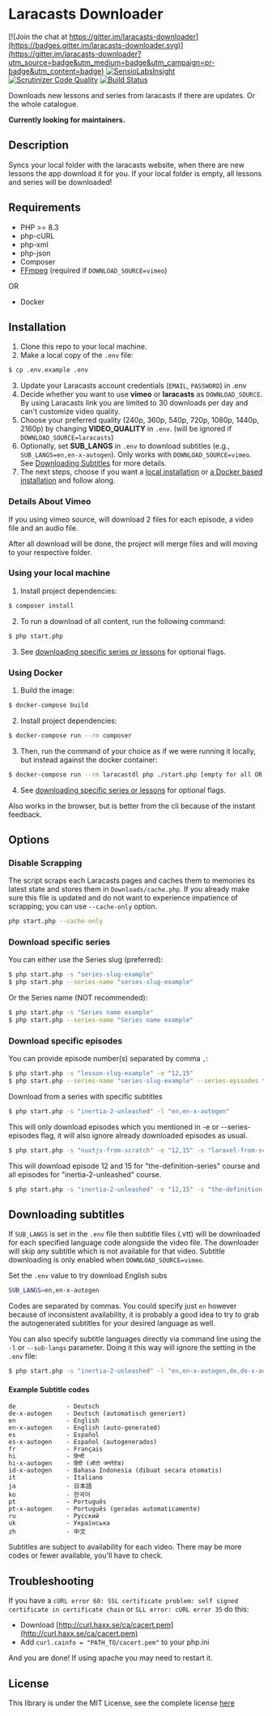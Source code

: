 # Laracasts Downloader
[![Join the chat at https://gitter.im/laracasts-downloader](https://badges.gitter.im/laracasts-downloader.svg)](https://gitter.im/laracasts-downloader?utm_source=badge&utm_medium=badge&utm_campaign=pr-badge&utm_content=badge)
[![SensioLabsInsight](https://insight.sensiolabs.com/projects/ac2fdb9a-222b-4244-b08e-af5d2f69845d/mini.png)](https://insight.sensiolabs.com/projects/ac2fdb9a-222b-4244-b08e-af5d2f69845d)
[![Scrutinizer Code Quality](https://scrutinizer-ci.com/g/iamfreee/laracasts-downloader/badges/quality-score.png?b=master)](https://scrutinizer-ci.com/g/iamfreee/laracasts-downloader/?branch=master)
[![Build Status](https://scrutinizer-ci.com/g/iamfreee/laracasts-downloader/badges/build.png?b=master)](https://scrutinizer-ci.com/g/iamfreee/laracasts-downloader/build-status/master)

Downloads new lessons and series from laracasts if there are updates. Or the whole catalogue.

**Currently looking for maintainers.**

## Description
Syncs your local folder with the laracasts website, when there are new lessons the app download it for you.
If your local folder is empty, all lessons and series will be downloaded!

## Requirements
- PHP >= 8.3
- php-cURL
- php-xml
- php-json
- Composer
- [FFmpeg](https://www.google.com/url?sa=t&rct=j&q=&esrc=s&source=web&cd=&cad=rja&uact=8&ved=2ahUKEwio6vX03pT7AhU0X_EDHSx9BMkQFnoECAkQAQ&url=https%3A%2F%2Fffmpeg.org%2F&usg=AOvVaw19lCX0sMAnAOlyM2Pvp5-v) (required if ``DOWNLOAD_SOURCE=vimeo``)

OR

- Docker

## Installation
1. Clone this repo to your local machine.
2. Make a local copy of the `.env` file:
```sh
$ cp .env.example .env
```
3. Update your Laracasts account credentials (`EMAIL`, `PASSWORD`) in .env
4. Decide whether you want to use **vimeo** or **laracasts** as `DOWNLOAD_SOURCE`.
   By using Laracasts link you are limited to 30 downloads per day and can't customize video quality.
6. Choose your preferred quality (240p, 360p, 540p, 720p, 1080p, 1440p, 2160p) by changing **VIDEO_QUALITY** in ``.env``.
   (will be ignored if `DOWNLOAD_SOURCE=laracasts`)
7. Optionally, set **SUB_LANGS** in `.env` to download subtitles (e.g., `SUB_LANGS=en,en-x-autogen`). Only works with `DOWNLOAD_SOURCE=vimeo`.  See [Downloading Subtitles](#downloading-subtitles) for more details.
8. The next steps, choose if you want a [local installation](#using-your-local-machine) or [a Docker based installation](#using-docker) and follow along.

### Details About Vimeo 

If you using vimeo source, will download 2 files for each episode, a video file and an audio file. 

After all download will be done, the project will merge files and will moving to your respective folder. 

### Using your local machine
1. Install project dependencies:
```sh
$ composer install
```
2. To run a download of all content, run the following command:
```sh
$ php start.php
```
3. See [downloading specific series or lessons](#downloading-specific-series-or-lessons) for optional flags.

### Using Docker
1. Build the image:
```sh
$ docker-compose build
```
2. Install project dependencies:
```sh
$ docker-compose run --rm composer
```
3. Then, run the command of your choice as if we were running it locally, but instead against the docker container:
```sh
$ docker-compose run --rm laracastdl php ./start.php [empty for all OR provide flags]
```
4. See [downloading specific series or lessons](#downloading-specific-series-or-lessons) for optional flags.

Also works in the browser, but is better from the cli because of the instant feedback.

## Options

### Disable Scrapping

The script scraps each Laracasts pages and caches them to memories its latest state
and stores them in ``Downloads/cache.php``. If you already make sure this file is updated
and do not want to experience impatience of scrapping; you can use ``--cache-only`` option.

```sh
php start.php --cache-only
```

### Download specific series
You can either use the Series slug (preferred):
```sh
$ php start.php -s "series-slug-example"
$ php start.php --series-name "series-slug-example"
```
Or the Series name (NOT recommended):
```sh
$ php start.php -s "Series name example"
$ php start.php --series-name "Series name example"
```

### Download specific episodes
You can provide episode number(s) separated by comma ```,```:

```sh
$ php start.php -s "lesson-slug-example" -e "12,15"
$ php start.php --series-name "series-slug-example" --series-episodes "12,15"
```

Download from a series with specific subtitles
```sh
$ php start.php -s "inertia-2-unleashed" -l "en,en-x-autogen"
```

This will only download episodes which you mentioned in
-e or --series-episodes flag, it will also ignore already downloaded episodes
as usual.

```sh
$ php start.php -s "nuxtjs-from-scratch" -e "12,15" -s "laravel-from-scratch" -e "5"
```

This will download episode 12 and 15 for "the-definition-series" course and all episodes for "inertia-2-unleashed" course.
```sh
$ php start.php -s "inertia-2-unleashed" -e "12,15" -s "the-definition-series"
```

## Downloading subtitles

If `SUB_LANGS` is set in the `.env` file then subtitle files (.vtt) will be downloaded for each specified language code alongside the video file.
 The downloader will skip any subtitle which is not available for that video.
 Subtitle downloading is only enabled when `DOWNLOAD_SOURCE=vimeo`.

 Set the `.env` value to try download English subs
```sh
SUB_LANGS=en,en-x-autogen
```

Codes are separated by commas. You could specify just `en` however because of inconsistent availability, it is probably a good idea to try to grab the autogenerated subtitles for your desired language as well.

You can also specify subtitle languages directly via command line using the `-l` or `--sub-langs` parameter. Doing it this way will ignore the setting in the `.env` file:
```sh
$ php start.php -s "inertia-2-unleashed" -l "en,en-x-autogen,de,de-x-autogen"
```

#### Example Subtitle codes
```
de              - Deutsch
de-x-autogen    - Deutsch (automatisch generiert)
en              - English
en-x-autogen    - English (auto-generated)
es              - Español
es-x-autogen    - Español (autogenerados)
fr              - Français
hi              - हिन्दी
hi-x-autogen    - हिंदी (ऑटो जनरेटेड)
id-x-autogen    - Bahasa Indonesia (dibuat secara otomatis)
it              - Italiano
ja              - 日本語
ko              - 한국어
pt              - Português
pt-x-autogen    - Português (geradas automaticamente)
ru              - Русский
uk              - Українська
zh              - 中文
```
Subtitles are subject to availability for each video. There may be more codes or fewer available, you'll have to check.

## Troubleshooting
If you have a `cURL error 60: SSL certificate problem: self signed certificate in certificate chain` or `SLL error: cURL error 35` do this:

- Download [http://curl.haxx.se/ca/cacert.pem](http://curl.haxx.se/ca/cacert.pem)
- Add `curl.cainfo = "PATH_TO/cacert.pem"` to your php.ini

And you are done! If using apache you may need to restart it.

## License

This library is under the MIT License, see the complete license [here](LICENSE)
